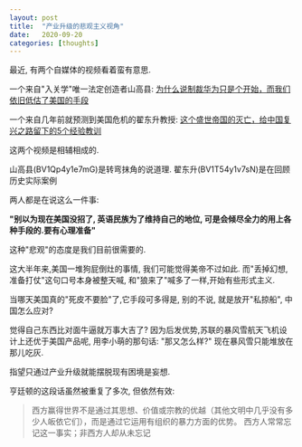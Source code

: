 ```yaml
---
layout: post
title:  "产业升级的悲观主义视角"
date:   2020-09-20
categories: [thoughts]
---
```


最近, 有两个自媒体的视频看着蛮有意思.

一个来自"入关学"唯一法定创造者山高县: [为什么说制裁华为只是个开始，而我们依旧低估了美国的手段](https://www.bilibili.com/video/BV1Qp4y1e7mG)

一个来自几年前就预测到美国危机的翟东升教授: [这个盛世帝国的灭亡，给中国复兴之路留下的5个经验教训](https://www.bilibili.com/video/BV1T54y1v7sN)


这两个视频是相辅相成的.

山高县(BV1Qp4y1e7mG)是转弯抹角的说道理.
翟东升(BV1T54y1v7sN)是在回顾历史实际案例

两人都是在说这么一件事:

**"别以为现在美国没招了, 英语民族为了维持自己的地位, 可是会倾尽全力的用上各种手段的.要有心理准备"**

这种"悲观"的态度是我们目前很需要的.

这大半年来,美国一堆狗屁倒灶的事情, 我们可能觉得美帝不过如此.
而"丢掉幻想,准备打仗"这句口号本身被整天喊, 和"狼来了"喊多了一样,开始有些形式主义.

当哪天美国真的"死皮不要脸"了,它手段可多得是, 别的不说, 就是放开"私掠船", 中国怎么应对?

觉得自己东西比对面牛逼就万事大吉了?
因为后发优势,苏联的暴风雪航天飞机设计上还优于美国产品呢,
用李小萌的那句话: "那又怎么样?" 现在暴风雪只能堆放在那儿吃灰.

指望只通过产业升级就能摆脱现有困境是妄想.

亨廷顿的这段话虽然被重复了多次, 但依然有效:

> 西方赢得世界不是通过其思想、价值或宗教的优越（其他文明中几乎没有多少人皈依它们），而是通过它运用有组织的暴力方面的优势。
> 西方人常常忘记这一事实；非西方人却从未忘记
